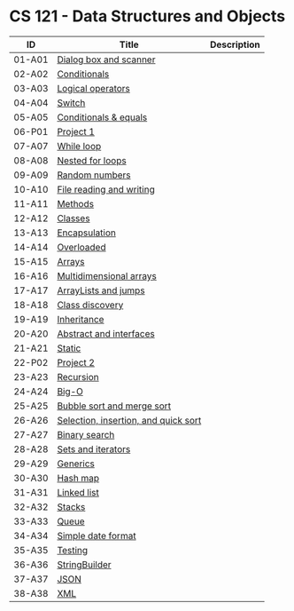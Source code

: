 # CS 121 - Data Structures and Objects

| ID | Title | Description |
| --- | --- | --- |
| 01-A01 | [Dialog box and scanner](<./activities/Dialog box and scanner>) | |
| 02-A02 | [Conditionals](<./activities/Conditionals>) | |
| 03-A03 | [Logical operators](<./activities/Logical operators>) | |
| 04-A04 | [Switch](<./activities/Switch>) | |
| 05-A05 | [Conditionals & equals](<./activities/Conditionals & equals>) | |
| 06-P01 | [Project 1](<./projects/Pokemon Battle>) | |
| 07-A07 | [While loop](<./activities/While loop>) | |
| 08-A08 | [Nested for loops](<./activities/Nested for loops>) | |
| 09-A09 | [Random numbers](<./activities/Random numbers>) | |
| 10-A10 | [File reading and writing](<./activities/File reading and writing>) | |
| 11-A11 | [Methods](<./activities/Methods>) | |
| 12-A12 | [Classes](<./activities/Classes>) | |
| 13-A13 | [Encapsulation](<./activities/Encapsulation>) | |
| 14-A14 | [Overloaded](<./activities/Overloaded>) | |
| 15-A15 | [Arrays](<./activities/Arrays>) | |
| 16-A16 | [Multidimensional arrays](<./activities/Multidimensional arrays>) | |
| 17-A17 | [ArrayLists and jumps](<./activities/ArrayLists and jumps>) | |
| 18-A18 | [Class discovery](<./activities/Class discovery>) | |
| 19-A19 | [Inheritance](<./activities/Inheritance>) | |
| 20-A20 | [Abstract and interfaces](<./Activities/Abstract and interfaces>) | |
| 21-A21 | [Static](<./activities/Static>) | |
| 22-P02 | [Project 2](<./projects/Pokemon Battle - Partner Project>) | |
| 23-A23 | [Recursion](<./activities/Recursion>) | |
| 24-A24 | [Big-O](<./activities/Big-O>) | |
| 25-A25 | [Bubble sort and merge sort](<./activities/Big-O>) | |
| 26-A26 | [Selection, insertion, and quick sort](<./activities/Big-O>) | |
| 27-A27 | [Binary search](<./activities/Big-O>) | |
| 28-A28 | [Sets and iterators](<./activities/Sets and iterators>) | |
| 29-A29 | [Generics](<./activities/Generics>) | |
| 30-A30 | [Hash map](<./activities/Hash map>) | |
| 31-A31 | [Linked list](<./activities/Linked list>) | |
| 32-A32 | [Stacks](<./activities/Stacks>) | |
| 33-A33 | [Queue](<./activities/Queue>) | |
| 34-A34 | [Simple date format](<./activities/Simple date format>) | |
| 35-A35 | [Testing](<./activities/Testing>) | |
| 36-A36 | [StringBuilder](<./activities/StringBuilder>) | |
| 37-A37 | [JSON](<./activities/JSON>) | |
| 38-A38 | [XML](<./activities/XML>) | |
